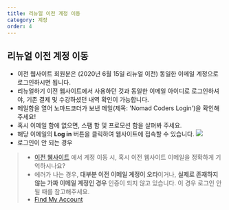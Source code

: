 ```yaml
---
title: 리뉴얼 이전 계정 이동
category: 계정
order: 4
---
```


## 리뉴얼 이전 계정 이동

- 이전 웹사이트 회원분은 (2020년 6월 15일 리뉴얼 이전) 동일한 이메일 계정으로 로그인하시면 됩니다.
- 리뉴얼하기 이전 웹사이트에서 사용하던 것과 동일한 이메일 아이디로 로그인하셔야, 기존 결제 및 수강하셨던 내역 확인이 가능합니다.
- 메일함을 열어 노마드코더가 보낸 메일(제목: 'Nomad Coders Login')을 확인해주세요!
- 혹시 이메일 함에 없으면, 스팸 함 및 프로모션 함을 살펴봐 주세요.
- 해당 이메일의 **Log in** 버튼을 클릭하여 웹사이트에 접속할 수 있습니다.
![](https://i.ibb.co/Hdrm0DM/1.png)
- 로그인이 안 되는 경우
> - [이전 웹사이트](https://nomad-academy.teachable.com/) 에서 계정 이동 시, 혹시 이전 웹사이트 이메일을 정확하게 기억하시나요?
> - 에러가 나는 경우, **대부분 이전 이메일 계정이 오타**이거나, **실제로 존재하지 않는 가짜 이메일 계정인 경우** 인증이 되지 않고 있습니다. 이 경우 로그인 안 될 때를 참고해주세요.
> - [Find My Account](https://docs.google.com/forms/d/e/1FAIpQLSewaOZmyWnYN-hG9sQ8s-HiW73tP7xGj60pj9YRk1E5yTX00w/viewform)
